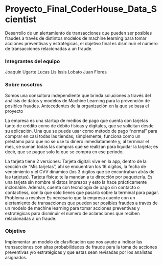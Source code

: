 # Proyecto_Final_CoderHouse_Data_Scientist
 Desarrollo de un alertamiento de transacciones que pueden ser posibles fraudes a través de distintos modelos de machine learning para tomar acciones preventivas y estratégicas, el objetivo final es disminuir el número de transacciones relacionadas a un fraude.


### Integrantes del equipo

Joaquín Ugarte
Lucas Lis
Issis Lobato
Juan Flores

### Sobre nosotros
Somos una consultora independiente que brinda soluciones a través del análisis de datos y modelos de Machine Learning para la prevención de posibles fraudes.
Antecedentes de la organización en la que se basa el proyecto

La empresa es una startup de medios de pago que cuenta con tarjetas tanto de crédito como de débito físicas y digitales, que se solicitan desde su aplicación. Una que se puede usar como método de pago “normal” para comprar en casi todas las tiendas; simplemente, funciona como un préstamo para que no se use tu dinero inmediatamente y, al terminar el mes, se suman todas las compras que se realizan para liquidar la tarjeta; es decir, que se pague solo lo que se compra en ese periodo.

La tarjeta tiene 2 versiones:
Tarjeta digital: vive en la app, dentro de la sección de “Mis tarjetas”, ahí se encuentran los 16 dígitos, la fecha de vencimiento y el CVV dinámico (los 3 dígitos que se encontraban atrás de las tarjetas).
Tarjeta física: te la mandan a tu dirección por paquetería. Es una tarjeta sin nombre ni datos impresos y esto la hace prácticamente inclonable. Además, cuenta con tecnología de pago sin contacto o contactless, con la que solo tienes que pasarla sobre la terminal para pagar. 
Problema a resolver
Es necesario que la empresa cuente con un alertamiento de transacciones que pueden ser posibles fraudes a través de un modelo de machine learning para tomar acciones preventivas y estratégicas para disminuir el número de aclaraciones que reciben relacionadas a un fraude.

### Objetivo

Implementar un modelo de clasificación que nos ayude a indicar las transacciones con altas probabilidades de fraude para la toma de acciones preventivas y/o estratégicas y que estas sean revisadas por los analistas asignados.
